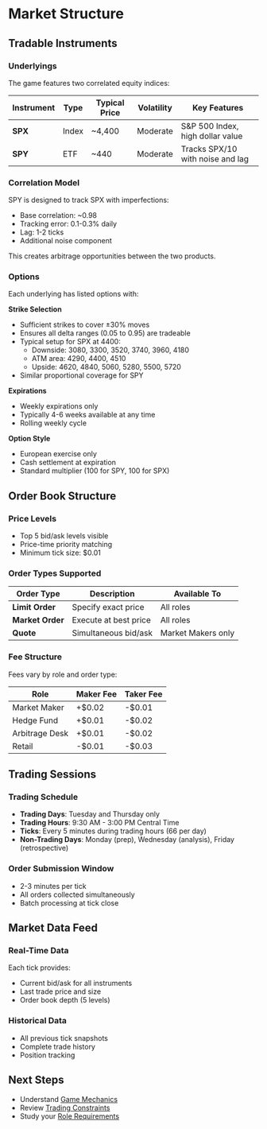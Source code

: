 # Market Structure

## Tradable Instruments

### Underlyings

The game features two correlated equity indices:

| Instrument | Type  | Typical Price | Volatility | Key Features                     |
| ---------- | ----- | ------------- | ---------- | -------------------------------- |
| **SPX**    | Index | ~4,400        | Moderate   | S&P 500 Index, high dollar value |
| **SPY**    | ETF   | ~440          | Moderate   | Tracks SPX/10 with noise and lag |

### Correlation Model

SPY is designed to track SPX with imperfections:
- Base correlation: ~0.98
- Tracking error: 0.1-0.3% daily
- Lag: 1-2 ticks
- Additional noise component

This creates arbitrage opportunities between the two products.

### Options

Each underlying has listed options with:

**Strike Selection**
- Sufficient strikes to cover ±30% moves
- Ensures all delta ranges (0.05 to 0.95) are tradeable
- Typical setup for SPX at 4400:
  - Downside: 3080, 3300, 3520, 3740, 3960, 4180
  - ATM area: 4290, 4400, 4510
  - Upside: 4620, 4840, 5060, 5280, 5500, 5720
- Similar proportional coverage for SPY

**Expirations**
- Weekly expirations only
- Typically 4-6 weeks available at any time
- Rolling weekly cycle

**Option Style**
- European exercise only
- Cash settlement at expiration
- Standard multiplier (100 for SPY, 100 for SPX)

## Order Book Structure

### Price Levels

- Top 5 bid/ask levels visible
- Price-time priority matching
- Minimum tick size: $0.01

### Order Types Supported

| Order Type       | Description           | Available To       |
| ---------------- | --------------------- | ------------------ |
| **Limit Order**  | Specify exact price   | All roles          |
| **Market Order** | Execute at best price | All roles          |
| **Quote**        | Simultaneous bid/ask  | Market Makers only |

### Fee Structure

Fees vary by role and order type:

| Role           | Maker Fee | Taker Fee |
| -------------- | --------- | --------- |
| Market Maker   | +$0.02    | -$0.01    |
| Hedge Fund     | +$0.01    | -$0.02    |
| Arbitrage Desk | +$0.01    | -$0.02    |
| Retail         | -$0.01    | -$0.03    |

## Trading Sessions

### Trading Schedule

- **Trading Days**: Tuesday and Thursday only
- **Trading Hours**: 9:30 AM - 3:00 PM Central Time
- **Ticks**: Every 5 minutes during trading hours (66 per day)
- **Non-Trading Days**: Monday (prep), Wednesday (analysis), Friday (retrospective)

### Order Submission Window

- 2-3 minutes per tick
- All orders collected simultaneously
- Batch processing at tick close

## Market Data Feed

### Real-Time Data

Each tick provides:
- Current bid/ask for all instruments
- Last trade price and size
- Order book depth (5 levels)

### Historical Data

- All previous tick snapshots
- Complete trade history
- Position tracking

## Next Steps

- Understand [Game Mechanics](game-mechanics.md)
- Review [Trading Constraints](../trading/constraints.md)
- Study your [Role Requirements](../roles/)
